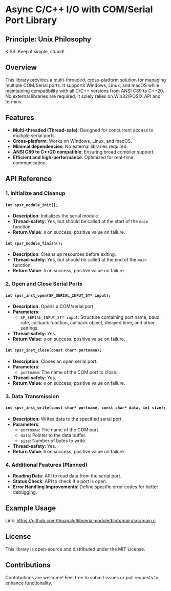 # Async C/C++ I/O with COM/Serial Port Library

## Principle: Unix Philosophy
KISS: Keep it simple, stupid!

## Overview 
This library provides a multi-threaded, cross-platform solution for managing multiple COM/Serial ports. It supports Windows, Linux, and macOS while maintaining compatibility with all C/C++ versions from ANSI C89 to C++20. No external libraries are required; it solely relies on Win32/POSIX API and termios.

## Features
- **Multi-threaded (Thread-safe)**: Designed for concurrent access to multiple serial ports.
- **Cross-platform**: Works on Windows, Linux, and macOS.
- **Minimal dependencies**: No external libraries required.
- **ANSI C89 to C++20 compatible**: Ensuring broad compiler support.
- **Efficient and high-performance**: Optimized for real-time communication.

## API Reference

### 1. Initialize and Cleanup
#### `int spsr_module_init();`
- **Description**: Initializes the serial module.
- **Thread-safety**: Yes, but should be called at the start of the `main` function.
- **Return Value**: `0` on success, positive value on failure.

#### `int spsr_module_finish();`
- **Description**: Cleans up resources before exiting.
- **Thread-safety**: Yes, but should be called at the end of the `main` function.
- **Return Value**: `0` on success, positive value on failure.

### 2. Open and Close Serial Ports
#### `int spsr_inst_open(SP_SERIAL_INPUT_ST* input);`
- **Description**: Opens a COM/serial port.
- **Parameters**:
  - `SP_SERIAL_INPUT_ST* input`: Structure containing port name, baud rate, callback function, callback object, delayed time, and other settings.
- **Thread-safety**: Yes.
- **Return Value**: `0` on success, positive value on failure.

#### `int spsr_inst_close(const char* portname);`
- **Description**: Closes an open serial port.
- **Parameters**:
  - `portname`: The name of the COM port to close.
- **Thread-safety**: Yes.
- **Return Value**: `0` on success, positive value on failure.

### 3. Data Transmission
#### `int spsr_inst_write(const char* portname, const char* data, int size);`
- **Description**: Writes data to the specified serial port.
- **Parameters**:
  - `portname`: The name of the COM port.
  - `data`: Pointer to the data buffer.
  - `size`: Number of bytes to write.
- **Thread-safety**: Yes.
- **Return Value**: `0` on success, positive value on failure.

### 4. Additional Features (Planned)
- **Reading Data**: API to read data from the serial port.
- **Status Check**: API to check if a port is open.
- **Error Handling Improvements**: Define specific error codes for better debugging.

## Example Usage
Link: https://github.com/thuanalg/libserialmodule/blob/main/src/main.c

## License
This library is open-source and distributed under the MIT License.

## Contributions
Contributions are welcome! Feel free to submit issues or pull requests to enhance functionality.

